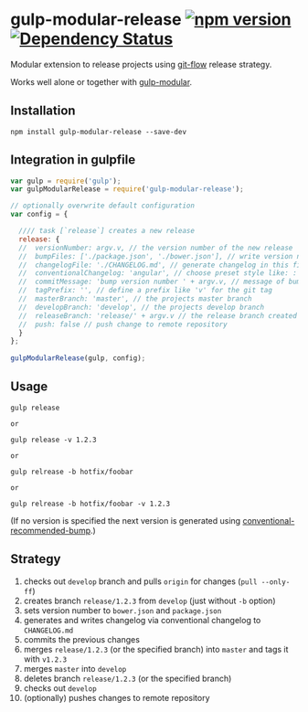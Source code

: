 # gulp-modular-release [![npm version](https://badge.fury.io/js/gulp-modular-release.svg)](https://www.npmjs.com/package/gulp-modular-release) [![Dependency Status](https://gemnasium.com/ONE-LOGIC/gulp-modular-release.svg)](https://gemnasium.com/ONE-LOGIC/gulp-modular-release)

Modular extension to release projects using [git-flow](https://github.com/nvie/gitflow) release strategy. 

Works well alone or together with [gulp-modular](https://github.com/ONE-LOGIC/gulp-modular).

## Installation

```
npm install gulp-modular-release --save-dev
```

## Integration in gulpfile

```javascript
var gulp = require('gulp');
var gulpModularRelease = require('gulp-modular-release');

// optionally overwrite default configuration
var config = {

  //// task [`release`] creates a new release
  release: {
  //  versionNumber: argv.v, // the version number of the new release
  //  bumpFiles: ['./package.json', './bower.json'], // write version number to these files, cordova config.xml is also supported
  //  changelogFile: './CHANGELOG.md', // generate changelog in this file
  //  conventionalChangelog: 'angular', // choose preset style like: : 'angular', 'atom', 'eslint', 'jscs', 'jshint'
  //  commitMessage: 'bump version number ' + argv.v, // message of bump commit
  //  tagPrefix: '', // define a prefix like 'v' for the git tag
  //  masterBranch: 'master', // the projects master branch
  //  developBranch: 'develop', // the projects develop branch
  //  releaseBranch: 'release/' + argv.v // the release branch created while releasing
  //  push: false // push change to remote repository
  }
};
  
gulpModularRelease(gulp, config);
```

## Usage

```
gulp release

or

gulp release -v 1.2.3

or

gulp relrease -b hotfix/foobar

or

gulp relrease -b hotfix/foobar -v 1.2.3
```
(If no version is specified the next version is generated using [conventional-recommended-bump](https://github.com/stevemao/conventional-recommended-bump).)

## Strategy

1. checks out `develop` branch and pulls `origin` for changes (`pull --only-ff`)
2. creates branch `release/1.2.3` from `develop` (just without `-b` option)
3. sets version number to `bower.json` and `package.json`
4. generates and writes changelog via conventional changelog to `CHANGELOG.md`
5. commits the previous changes
6. merges `release/1.2.3` (or the specified branch) into `master` and tags it with `v1.2.3`
7. merges `master` into `develop` 
8. deletes branch `release/1.2.3` (or the specified branch)
9. checks out `develop`
10. (optionally) pushes changes to remote repository
